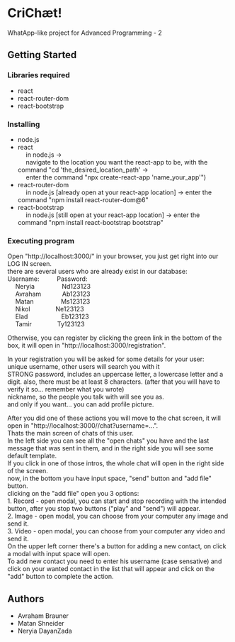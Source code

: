 # CriChæt!

WhatApp-like project for Advanced Programming - 2

## Getting Started

### Libraries required

* react
* react-router-dom
* react-bootstrap

### Installing

* node.js
* react\
 &emsp; in node.js ->\
 &emsp; navigate to the location you want the react-app to be, with the command "cd 'the_desired_location_path' ->\
 &emsp; enter the command "npx create-react-app 'name_your_app'")
* react-router-dom\
 &emsp; in node.js [already open at your react-app location] -> enter the command "npm install react-router-dom@6"
* react-bootstrap\
 &emsp; in node.js [still open at your react-app location] -> enter the command "npm install react-bootstrap bootstrap"

### Executing program

Open "http://localhost:3000/" in your browser, you just get right into our LOG IN screen.\
there are several users who are already exist in our database:\
Username: &emsp; &emsp; Password:\
&emsp; Neryia  &nbsp;&nbsp;&nbsp;&emsp;&emsp;&emsp; Nd123123\
&emsp; Avraham &nbsp;&nbsp;&nbsp;&emsp;&emsp; Ab123123\
&emsp; Matan   &nbsp;&nbsp;&nbsp;&emsp;&emsp;&emsp; Ms123123\
&emsp; Nikol   &nbsp;&nbsp;&emsp;&emsp;&emsp; Ne123123\
&emsp; Elad    &nbsp;&nbsp;&nbsp;&emsp;&emsp;&emsp;&emsp; Eb123123\
&emsp; Tamir   &nbsp;&nbsp;&emsp;&emsp;&emsp; Ty123123
          
Otherwise, you can register by clicking the green link in the bottom of the box, it will open in "http://localhost:3000/registration".

In your registration you will be asked for some details for your user:\
unique username, other users will search you with it\
STRONG password, includes an uppercase letter, a lowercase letter and a digit. also, there must be at least 8 characters. (after that you will have to verify it so... remember what you wrote)\
nickname, so the people you talk with will see you as.\
and only if you want... you can add profile picture.

After you did one of these actions you will move to the chat screen, it will open in "http://localhost:3000//chat?username=...".\
Thats the main screen of chats of this user.\
In the left side you can see all the "open chats" you have and the last message that was sent in them, and in the right side you will see some default template.\
If you click in one of those intros, the whole chat will open in the right side of the screen.\
  now, in the bottom you have input space, "send" button and "add file" button.\
  clicking on the "add file" open you 3 options:\
    1. Record - open modal, you can start and stop recording with the intended button, after you stop two buttons ("play" and "send") will appear.\
    2. Image - open modal, you can choose from your computer any image and send it.\
    3. Video - open modal, you can choose from your computer any video and send it.\
On the upper left corner there's a button for adding a new contact, on click a modal with input space will open.\
  To add new contact you need to enter his username (case sensative) and click on your wanted contact in the list that will appear and click on the "add" button to complete the action.


## Authors

* Avraham Brauner
* Matan Shneider
* Neryia DayanZada

